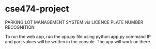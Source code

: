 # cse474-project
PARKING LOT MANAGEMENT SYSTEM via LICENCE PLATE NUMBER RECOGNITION

To run the web app, run the app.py file using python app.py command
IP and port values will be written in the console. The app will work on there.
